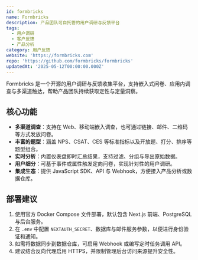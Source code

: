 ```yaml
---
id: formbricks
name: Formbricks
description: 产品团队可自托管的用户调研与反馈平台
tags:
  - 用户调研
  - 客户反馈
  - 产品分析
category: 用户反馈
website: 'https://formbricks.com'
repo: 'https://github.com/formbricks/formbricks'
updatedAt: '2025-05-12T00:00:00.000Z'
---
```


Formbricks 是一个开源的用户调研与反馈收集平台，支持嵌入式问卷、应用内调查与多渠道触达，帮助产品团队持续获取定性与定量洞察。

## 核心功能

- **多渠道调查**：支持在 Web、移动端嵌入调查，也可通过链接、邮件、二维码等方式发放问卷。
- **丰富的题型**：涵盖 NPS、CSAT、CES 等标准指标以及开放题、打分、排序等题型组合。
- **实时分析**：内置仪表盘即时汇总结果，支持过滤、分组与导出原始数据。
- **用户细分**：可基于事件或属性触发定向问卷，实现针对性的用户调研。
- **集成生态**：提供 JavaScript SDK、API 与 Webhook，方便接入产品分析或数据仓库。

## 部署建议

1. 使用官方 Docker Compose 文件部署，默认包含 Next.js 前端、PostgreSQL 与后台服务。
2. 在 `.env` 中配置 `NEXTAUTH_SECRET`、数据库与邮件服务参数，以便进行身份验证和通知。
3. 如需将数据同步到数据仓库，可启用 Webhook 或编写定时任务调用 API。
4. 建议结合反向代理启用 HTTPS，并限制管理后台访问来源提升安全性。
